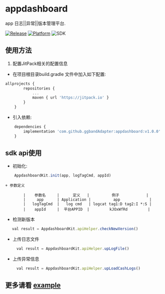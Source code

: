 # appdashboard

app 日志||异常||版本管理平台.

[![Release](https://jitpack.io/v/ggbandAdapter/appdashboard.svg)](https://jitpack.io/#ggbandAdapter/appdashboard)
[![Platform](https://img.shields.io/badge/platform-android-green.svg)](http://developer.android.com/index.html)
![SDK](https://img.shields.io/badge/SDK-15%2B-green.svg)

## 使用方法

1. 配置JitPack相关的配置信息
 + 在项目根目录build.gradle 文件中加入如下配置:
```javascript
allprojects {
		repositories {
			...
			maven { url 'https://jitpack.io' }
		}
	}
```

 + 引入依赖:
```javascript
	dependencies {
		implementation 'com.github.ggbandAdapter:appdashboard:v1.0.0'
	}
```
## sdk api使用
 + 初始化:
```javascript
 	AppdashboardKit.init(app, logTagCmd, appId)
```
    + 参数定义

			|    参数名     |      定义   |          例子            |
			|     app      | Application |          app             |
			|   logTagCmd  |   log cmd   | logcat tag1:D tag2:I *:S |
			|    appId     |  平台APPID  |         kJOxWfRd         |
  + 检测新版本
```javascript
   val result = AppdashboardKit.apiHelper.checkNewVersion()
```
  + 上传日志文件
```javascript
     val result = AppdashboardKit.apiHelper.upLogFile()
```
  + 上传异常信息
```javascript
     val result = AppdashboardKit.apiHelper.upLoadCashLogs()
```
## 更多请看 [example](https://github.com/ggbandAdapter/appdashboard/tree/master/app)

